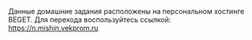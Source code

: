 Данные домашние задания расположены на персональном хостинге BEGET.
Для перехода воспользуйтесь ссылкой:
https://n.mishin.vekprom.ru

